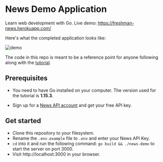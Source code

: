 # News Demo Application

Learn web development with Go. Live demo: https://freshman-news.herokuapp.com/

Here's what the completed application looks like:

![demo](https://res.cloudinary.com/freshman/image/upload/v1566482694/Screenshot_from_2019-08-22_15-04-27.png)

The code in this repo is meant to be a reference point for anyone following along with the [tutorial](https://freshman.tech/web-development-with-go/).

## Prerequisites

- You need to have Go installed on your computer. The version used for the tutorial is  **1.15.3**.

- Sign up for a [News API account](https://newsapi.org/register) and get your free API key.

## Get started

- Clone this repository to your filesystem.
- Rename the `.env.example` file to `.env` and enter your News API Key.
- `cd` into it and run the following command: `go build && ./news-demo` to start the server on port 3000.
- Visit http://localhost:3000 in your browser.

